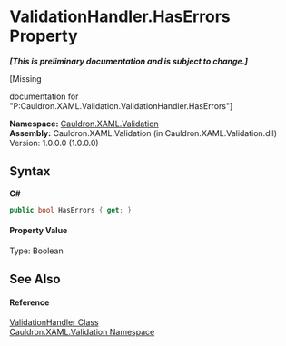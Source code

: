 # ValidationHandler.HasErrors Property 
 _**\[This is preliminary documentation and is subject to change.\]**_

\[Missing <summary> documentation for "P:Cauldron.XAML.Validation.ValidationHandler.HasErrors"\]

**Namespace:**&nbsp;<a href="N_Cauldron_XAML_Validation">Cauldron.XAML.Validation</a><br />**Assembly:**&nbsp;Cauldron.XAML.Validation (in Cauldron.XAML.Validation.dll) Version: 1.0.0.0 (1.0.0.0)

## Syntax

**C#**<br />
``` C#
public bool HasErrors { get; }
```


#### Property Value
Type: Boolean

## See Also


#### Reference
<a href="T_Cauldron_XAML_Validation_ValidationHandler">ValidationHandler Class</a><br /><a href="N_Cauldron_XAML_Validation">Cauldron.XAML.Validation Namespace</a><br />